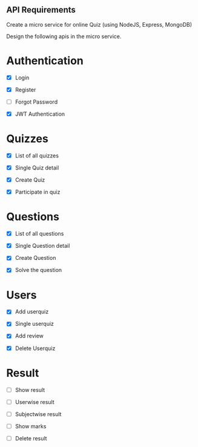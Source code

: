 
## API Requirements

Create a micro service for online Quiz (using NodeJS, Express, MongoDB)

Design the following apis in the micro service.

# Authentication
- [x]  Login 

- [x]  Register

- [ ] Forgot Password

- [x]  JWT Authentication

# Quizzes
- [x]  List of all quizzes

- [x]  Single Quiz detail

- [x]  Create Quiz

- [x]  Participate in quiz

# Questions

- [x]  List of all questions

- [x]  Single Question detail

- [x] Create Question

- [x]  Solve the question

# Users

- [x]  Add userquiz

- [x]  Single userquiz

- [x]  Add review

- [x] Delete Userquiz

# Result

- [ ]  Show result

- [ ]  Userwise result

- [ ]  Subjectwise result

- [ ]  Show marks

- [ ]  Delete result
